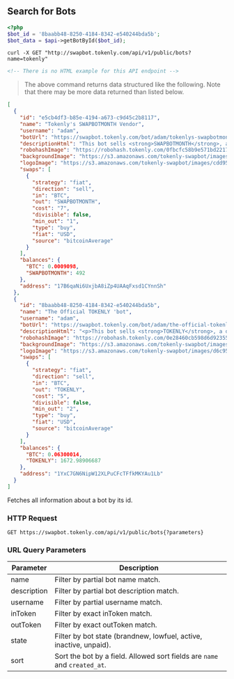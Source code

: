 ## Search for Bots

```php
<?php
$bot_id = '8baabb48-8250-4184-8342-e540244bda5b';
$bot_data = $api->getBotById($bot_id);
```

```shell
curl -X GET "http://swapbot.tokenly.com/api/v1/public/bots?name=tokenly"
```

```html
<!-- There is no HTML example for this API endpoint -->
```

> The above command returns data structured like the following.  Note that there may be more data returned than listed below.

```json
[
  {
    "id": "e5cb4df3-b85e-4194-a673-c9d45c2b8117",
    "name": "Tokenly's SWAPBOTMONTH Vendor",
    "username": "adam",
    "botUrl": "https://swapbot.tokenly.com/bot/adam/tokenlys-swapbotmonth-vendor",
    "descriptionHtml": "This bot sells <strong>SWAPBOTMONTH</strong>, a digital gift certificate token that is redeemable for...",
    "robohashImage": "https://robohash.tokenly.com/0fbcfc58b9e571bd221710af2d46556c426a47122283a29df460d8ccb6c2169f.png?set=set3",
    "backgroundImage": "https://s3.amazonaws.com/tokenly-swapbot/images/4a0d9687d068e157e5f96974a15794274b5582504684673131e290aa7bd49061/full.jpg",
    "logoImage": "https://s3.amazonaws.com/tokenly-swapbot/images/cdd95d3b306d015442243b5357641c6bc7efcdd721f76c086f04c62dc19f3267/thumb.png",
    "swaps": [
      {
        "strategy": "fiat",
        "direction": "sell",
        "in": "BTC",
        "out": "SWAPBOTMONTH",
        "cost": "7",
        "divisible": false,
        "min_out": "1",
        "type": "buy",
        "fiat": "USD",
        "source": "bitcoinAverage"
      }
    ],
    "balances": {
      "BTC": 0.0009098,
      "SWAPBOTMONTH": 492
    },
    "address": "17B6qaNi6UxjbA8iZp4UAAqFxsd1CYnnSh"
  },
  {
    "id": "8baabb48-8250-4184-8342-e540244bda5b",
    "name": "The Official TOKENLY 'bot",
    "username": "adam",
    "botUrl": "https://swapbot.tokenly.com/bot/adam/the-official-tokenly-bot",
    "descriptionHtml": "<p>This bot sells <strong>TOKENLY</strong>, a digital gift certificate...",
    "robohashImage": "https://robohash.tokenly.com/0e28460cb598d6d9235554e89734fd3c4c620833e7c6c90d84ca120890bb813d.png?set=set3",
    "backgroundImage": "https://s3.amazonaws.com/tokenly-swapbot/images/5b78c3721cdedaa466cb2fe41aeab8ae67364b786e3c74967fe0959312d54e4f/full.jpg",
    "logoImage": "https://s3.amazonaws.com/tokenly-swapbot/images/d6c9594065c361575afab0229d49015e6872793ebf870875f89aa0b0b86dbfc7/thumb.png",
    "swaps": [
      {
        "strategy": "fiat",
        "direction": "sell",
        "in": "BTC",
        "out": "TOKENLY",
        "cost": "5",
        "divisible": false,
        "min_out": "2",
        "type": "buy",
        "fiat": "USD",
        "source": "bitcoinAverage"
      }
    ],
    "balances": {
      "BTC": 0.06300014,
      "TOKENLY": 1672.98906687
    },
    "address": "1YxC7GN6NipW12XLPuCFcTFfkMKYAu1Lb"
  }
]
```


Fetches all information about a bot by its id.

### HTTP Request

`GET https://swapbot.tokenly.com/api/v1/public/bots{?parameters}`


### URL Query Parameters

Parameter   | Description
----------- | -----------
name        | Filter by partial bot name match.
description | Filter by partial bot description match.
username    | Filter by partial username match.
inToken     | Filter by exact inToken match.
outToken    | Filter by exact outToken match.
state       | Filter by bot state (brandnew, lowfuel, active, inactive, unpaid).
sort        | Sort the bot by a field.  Allowed sort fields are `name` and `created_at`.


